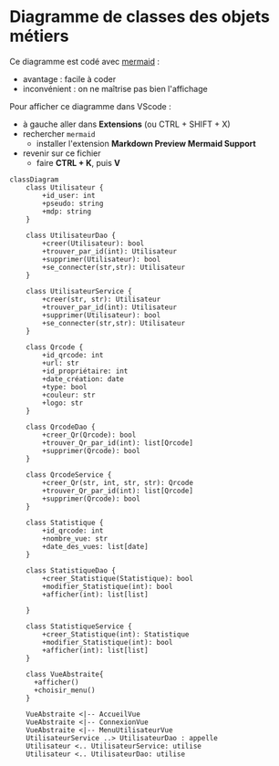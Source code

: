 
# Diagramme de classes des objets métiers

Ce diagramme est codé avec [mermaid](https://mermaid.js.org/syntax/classDiagram.html) :

* avantage : facile à coder
* inconvénient : on ne maîtrise pas bien l'affichage

Pour afficher ce diagramme dans VScode :

* à gauche aller dans **Extensions** (ou CTRL + SHIFT + X)
* rechercher `mermaid`
  * installer l'extension **Markdown Preview Mermaid Support**
* revenir sur ce fichier
  * faire **CTRL + K**, puis **V**

```mermaid
classDiagram
    class Utilisateur {
        +id_user: int
        +pseudo: string
        +mdp: string
    }
    
    class UtilisateurDao {
        +creer(Utilisateur): bool
        +trouver_par_id(int): Utilisateur
        +supprimer(Utilisateur): bool
        +se_connecter(str,str): Utilisateur
    }
    
    class UtilisateurService {
        +creer(str, str): Utilisateur
        +trouver_par_id(int): Utilisateur
        +supprimer(Utilisateur): bool
        +se_connecter(str,str): Utilisateur
    }

    class Qrcode {
        +id_qrcode: int
        +url: str
        +id_propriétaire: int
        +date_création: date
        +type: bool
        +couleur: str
        +logo: str
    }
    
    class QrcodeDao {
        +creer_Qr(Qrcode): bool
        +trouver_Qr_par_id(int): list[Qrcode]
        +supprimer(Qrcode): bool
    }
    
    class QrcodeService {
        +creer_Qr(str, int, str, str): Qrcode
        +trouver_Qr_par_id(int): list[Qrcode]
        +supprimer(Qrcode): bool
    }

    class Statistique {
        +id_qrcode: int
        +nombre_vue: str
        +date_des_vues: list[date]
    }
    
    class StatistiqueDao {
        +creer_Statistique(Statistique): bool
        +modifier_Statistique(int): bool
        +afficher(int): list[list]

    }
    
    class StatistiqueService {
        +creer_Statistique(int): Statistique
        +modifier_Statistique(int): bool
        +afficher(int): list[list]
    }

    class VueAbstraite{
      +afficher()
      +choisir_menu()
    }

    VueAbstraite <|-- AccueilVue
    VueAbstraite <|-- ConnexionVue
    VueAbstraite <|-- MenuUtilisateurVue
    UtilisateurService ..> UtilisateurDao : appelle
    Utilisateur <.. UtilisateurService: utilise
    Utilisateur <.. UtilisateurDao: utilise



```
